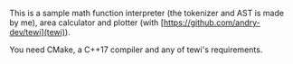 This is a sample math function interpreter (the tokenizer and AST is made by
me), area calculator and plotter (with [https://github.com/andry-dev/tewi](tewi)).

You need CMake, a C++17 compiler and any of tewi's requirements.
